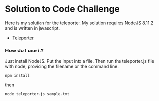 # Solution to Code Challenge

Here is my solution for the teleporter.  My solution requires NodeJS 8.11.2 and is written in javascript.

* [Teleporter](teleporter.js)

### How do I use it?

Just install NodeJS.  Put the input into a file.  Then run the teleporter.js file with node, providing
the filename on the command line.

```npm install```

then

```node teleporter.js sample.txt```
